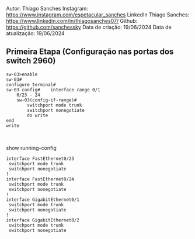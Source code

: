 Autor: Thiago Sanches
Instagram: https://www.instagram.com/espetacular_sanches
LinkedIn Thiago Sanches: https://www.linkedin.com/in/thiagosanches07/
Github: https://github.com/sanchessky
Data de criação: 19/06/2024
Data de atualização: 19/06/2024








## Primeira Etapa (Configuração nas portas dos switch 2960)
    
    
    sw-03>enable 
    sw-03#
    configure terminal# 
    sw-03 config#    interface range 0/1
        0/23 - 24
        sw-03(config-if-range)#
            switchport mode trunk
            switchport nonegotiate
            do write
    end
    write

<br>


show running-config

    interface FastEthernet0/23
     switchport mode trunk
     switchport nonegotiate
    !
    interface FastEthernet0/24
     switchport mode trunk
     switchport nonegotiate
    !
    interface GigabitEthernet0/1
     switchport mode trunk
     switchport nonegotiate
    !
    interface GigabitEthernet0/2
     switchport mode trunk
     switchport nonegotiate
